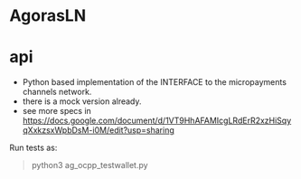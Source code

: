 # AgorasLN


# api
- Python based implementation of the INTERFACE to the micropayments channels network.
- there is a mock version already. 
- see more specs in 
https://docs.google.com/document/d/1VT9HhAFAMIcgLRdErR2xzHiSqyqXxkzsxWpbDsM-i0M/edit?usp=sharing

Run tests as:
> python3 ag_ocpp_testwallet.py

